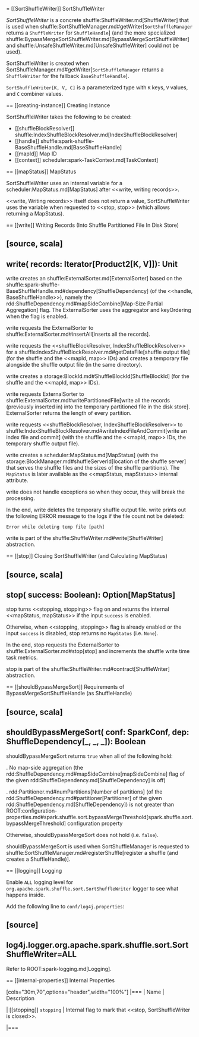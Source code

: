 = [[SortShuffleWriter]] SortShuffleWriter

*SortShuffleWriter* is a concrete shuffle:ShuffleWriter.md[ShuffleWriter] that is used when shuffle:SortShuffleManager.md#getWriter[`SortShuffleManager` returns a `ShuffleWriter` for `ShuffleHandle`] (and the more specialized shuffle:BypassMergeSortShuffleWriter.md[BypassMergeSortShuffleWriter] and shuffle:UnsafeShuffleWriter.md[UnsafeShuffleWriter] could not be used).

SortShuffleWriter is created when SortShuffleManager.md#getWriter[`SortShuffleManager` returns a `ShuffleWriter` for the fallback `BaseShuffleHandle`].

`SortShuffleWriter[K, V, C]` is a parameterized type with `K` keys, `V` values, and `C` combiner values.

== [[creating-instance]] Creating Instance

SortShuffleWriter takes the following to be created:

* [[shuffleBlockResolver]] shuffle:IndexShuffleBlockResolver.md[IndexShuffleBlockResolver]
* [[handle]] shuffle:spark-shuffle-BaseShuffleHandle.md[BaseShuffleHandle]
* [[mapId]] Map ID
* [[context]] scheduler:spark-TaskContext.md[TaskContext]

== [[mapStatus]] MapStatus

SortShuffleWriter uses an internal variable for a scheduler:MapStatus.md[MapStatus] after <<write, writing records>>.

<<write, Writing records>> itself does not return a value, SortShuffleWriter uses the variable when requested to <<stop, stop>> (which allows returning a MapStatus).

== [[write]] Writing Records (Into Shuffle Partitioned File In Disk Store)

[source, scala]
----
write(
  records: Iterator[Product2[K, V]]): Unit
----

write creates an shuffle:ExternalSorter.md[ExternalSorter] based on the shuffle:spark-shuffle-BaseShuffleHandle.md#dependency[ShuffleDependency] (of the <<handle, BaseShuffleHandle>>), namely the rdd:ShuffleDependency.md#mapSideCombine[Map-Size Partial Aggregation] flag. The ExternalSorter uses the aggregator and keyOrdering when the flag is enabled.

write requests the ExternalSorter to shuffle:ExternalSorter.md#insertAll[inserts all the records].

write requests the <<shuffleBlockResolver, IndexShuffleBlockResolver>> for a shuffle:IndexShuffleBlockResolver.md#getDataFile[shuffle output file] (for the shuffle and the <<mapId, map>> IDs) and creates a temporary file alongside the shuffle output file (in the same directory).

write creates a storage:BlockId.md#ShuffleBlockId[ShuffleBlockId] (for the shuffle and the <<mapId, map>> IDs).

write requests ExternalSorter to shuffle:ExternalSorter.md#writePartitionedFile[write all the records (previously inserted in) into the temporary partitioned file in the disk store]. ExternalSorter returns the length of every partition.

write requests <<shuffleBlockResolver, IndexShuffleBlockResolver>> to shuffle:IndexShuffleBlockResolver.md#writeIndexFileAndCommit[write an index file and commit] (with the shuffle and the <<mapId, map>> IDs, the temporary shuffle output file).

write creates a scheduler:MapStatus.md[MapStatus] (with the storage:BlockManager.md#shuffleServerId[location of the shuffle server] that serves the shuffle files and the sizes of the shuffle partitions). The `MapStatus` is later available as the <<mapStatus, mapStatus>> internal attribute.

write does not handle exceptions so when they occur, they will break the processing.

In the end, write deletes the temporary shuffle output file. write prints out the following ERROR message to the logs if the file count not be deleted:

```
Error while deleting temp file [path]
```

write is part of the shuffle:ShuffleWriter.md#write[ShuffleWriter] abstraction.

== [[stop]] Closing SortShuffleWriter (and Calculating MapStatus)

[source, scala]
----
stop(
  success: Boolean): Option[MapStatus]
----

stop turns <<stopping, stopping>> flag on and returns the internal <<mapStatus, mapStatus>> if the input `success` is enabled.

Otherwise, when <<stopping, stopping>> flag is already enabled or the input `success` is disabled, stop returns no `MapStatus` (i.e. `None`).

In the end, stop requests the ExternalSorter to shuffle:ExternalSorter.md#stop[stop] and increments the shuffle write time task metrics.

stop is part of the shuffle:ShuffleWriter.md#contract[ShuffleWriter] abstraction.

== [[shouldBypassMergeSort]] Requirements of BypassMergeSortShuffleHandle (as ShuffleHandle)

[source, scala]
----
shouldBypassMergeSort(
  conf: SparkConf,
  dep: ShuffleDependency[_, _, _]): Boolean
----

shouldBypassMergeSort returns `true` when all of the following hold:

. No map-side aggregation (the rdd:ShuffleDependency.md#mapSideCombine[mapSideCombine] flag of the given rdd:ShuffleDependency.md[ShuffleDependency] is off)

. rdd:Partitioner.md#numPartitions[Number of partitions] (of the rdd:ShuffleDependency.md#partitioner[Partitioner] of the given rdd:ShuffleDependency.md[ShuffleDependency]) is not greater than ROOT:configuration-properties.md#spark.shuffle.sort.bypassMergeThreshold[spark.shuffle.sort.bypassMergeThreshold] configuration property

Otherwise, shouldBypassMergeSort does not hold (i.e. `false`).

shouldBypassMergeSort is used when SortShuffleManager is requested to shuffle:SortShuffleManager.md#registerShuffle[register a shuffle (and creates a ShuffleHandle)].

== [[logging]] Logging

Enable `ALL` logging level for `org.apache.spark.shuffle.sort.SortShuffleWriter` logger to see what happens inside.

Add the following line to `conf/log4j.properties`:

[source]
----
log4j.logger.org.apache.spark.shuffle.sort.SortShuffleWriter=ALL
----

Refer to ROOT:spark-logging.md[Logging].

== [[internal-properties]] Internal Properties

[cols="30m,70",options="header",width="100%"]
|===
| Name
| Description

| [[stopping]] `stopping`
| Internal flag to mark that <<stop, SortShuffleWriter is closed>>.

|===
